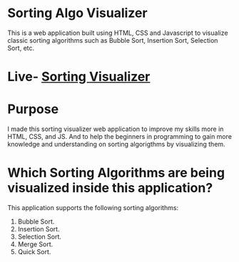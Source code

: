 # Sorting Algo Visualizer
This is a web application built using HTML, CSS and Javascript to visualize classic sorting algorithms such as Bubble Sort, Insertion Sort, Selection Sort, etc.
 # Live- [Sorting Visualizer](https://Prachi250811.github.io/Sorting_Visualizer/)
 
# Purpose
I made this sorting visualizer web application to improve my skills more in HTML, CSS, and JS. And to help the beginners in programming to gain more knowledge and understanding on sorting algorigthms by visualizing them.

# Which Sorting Algorithms are being visualized inside this application?
This application supports the following sorting algorithms:

1. Bubble Sort.
2. Insertion Sort.
3. Selection Sort.
4. Merge Sort.
5. Quick Sort.
